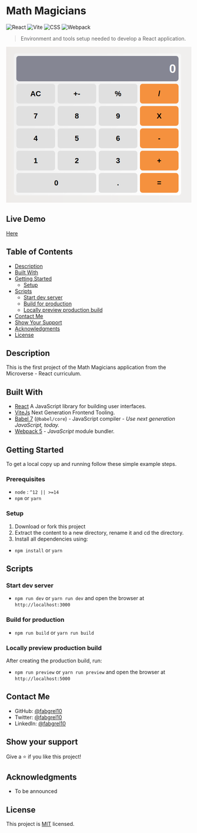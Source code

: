 # Math Magicians

![React](https://img.shields.io/badge/-React-61DAFB?logo=react&logoColor=white&style=for-the-badge)
![Vite](https://img.shields.io/badge/-Vite-646CFF?logo=vite&logoColor=white&style=for-the-badge)
![CSS](https://img.shields.io/badge/-CSS3-1572B6?logo=CSS3&logoColor=white&style=for-the-badge)
![Webpack](https://img.shields.io/badge/-Webpack-8DD6F9?logo=webpack&logoColor=white&style=for-the-badge)

> Environment and tools setup needed to develop a React application.

![screenshot](./app_screenshot.png)

## Live Demo

[Here](https://math-magicians.surge.sh/)

## Table of Contents

- [Description](##description)
- [Built With](##built-with)
- [Getting Started](##getting-started)
  - [Setup](##setup)
- [Scripts](##scripts)
  - [Start dev server](###start-dev-server)
  - [Build for production](###Build-for-production)
  - [Locally preview production build](###Locally-preview-production-build)
- [Contact Me](##contact-me)
- [Show Your Support](##how-your-support)
- [Acknowledgments](##acknowledgments)
- [License](##license)

## Description

This is the first project of the Math Magicians application from the Microverse - React curriculum.

## Built With

- [React](https://vitejs.dev/) A JavaScript library for building user interfaces.
- [ViteJs](https://vitejs.dev/) Next Generation Frontend Tooling.
- [Babel 7](https://github.com/babel/babel) (`@babel/core`) - JavaScript compiler - _Use next generation JavaScript, today._
- [Webpack 5](https://github.com/webpack/webpack) - _JavaScript_ module bundler.

## Getting Started

To get a local copy up and running follow these simple example steps.

### Prerequisites

- `node` : `^12 || >=14`
- `npm` or `yarn`

### Setup

1. Download or fork this project
2. Extract the content to a new directory, rename it and cd the directory.
3. Install all dependencies using:

- `npm install` or `yarn`

## Scripts

### Start dev server

- `npm run dev` or `yarn run dev` and open the browser at `http://localhost:3000`

### Build for production

- `npm run build` or `yarn run build`

### Locally preview production build

After creating the production build, run:

- `npm run preview` or `yarn run preview` and open the browser at `http://localhost:5000`

## Contact Me

- GitHub: [@fabgrel10](https://github.com/fabgrel10)
- Twitter: [@fabgrel10](https://twitter.com/fabgrel10)
- LinkedIn: [@fabgrel10](https://www.linkedin.com/in/fabgrel10/)

## Show your support

Give a ⭐️ if you like this project!

## Acknowledgments

- To be announced

## License

This project is [MIT](./MIT.md) licensed.

